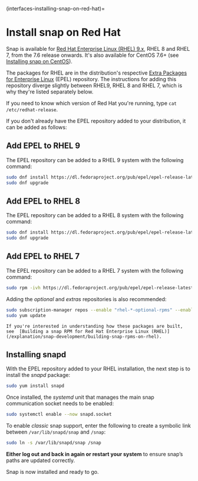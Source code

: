 (interfaces-installing-snap-on-red-hat)=
# Install snap on Red Hat 

Snap is available for [Red Hat Enterprise Linux (RHEL) 9.x](https://developers.redhat.com/products/rhel/overview), RHEL 8 and RHEL 7, from the 7.6 release onwards. It's also available for CentOS 7.6+ (see [Installing snap on CentOS](/interfaces/installing-snap-on-centos)).

The packages for RHEL are in the distribution's respective [Extra Packages for Enterprise Linux](https://fedoraproject.org/wiki/EPEL) (EPEL) repository. The instructions for adding this repository diverge slightly between RHEL9, RHEL 8 and RHEL 7, which is why they're listed separately below.

If you need to know which version of Red Hat you're running, type `cat /etc/redhat-release`.

If you don't already have the EPEL repository added to your distribution, it can be added as follows:

## Add EPEL to RHEL 9

The EPEL repository can be added to a RHEL 9 system with the following command:

```bash
sudo dnf install https://dl.fedoraproject.org/pub/epel/epel-release-latest-9.noarch.rpm
sudo dnf upgrade
```

## Add EPEL to RHEL 8

The EPEL repository can be added to a RHEL 8 system with the following command:

```bash
sudo dnf install https://dl.fedoraproject.org/pub/epel/epel-release-latest-8.noarch.rpm
sudo dnf upgrade
```

## Add EPEL to RHEL 7

The EPEL repository can be added to a  RHEL 7 system with the following command:

```bash
sudo rpm -ivh https://dl.fedoraproject.org/pub/epel/epel-release-latest-7.noarch.rpm
```
Adding the *optional* and *extras* repositories is also recommended:

```bash
sudo subscription-manager repos --enable "rhel-*-optional-rpms" --enable "rhel-*-extras-rpms"
sudo yum update
```
```{tip}
If you're interested in understanding how these packages are built, see  [Building a snap RPM for Red Hat Enterprise Linux (RHEL)](/explanation/snap-development/building-snap-rpms-on-rhel).
```

## Installing snapd

With the EPEL repository added to your RHEL installation, the next step is to install the *snapd* package:

```bash
sudo yum install snapd
```

Once installed, the *systemd* unit that manages the main snap communication socket needs to be enabled:

```bash
sudo systemctl enable --now snapd.socket
```

To enable *classic* snap support, enter the following to create a symbolic link between `/var/lib/snapd/snap` and `/snap`:

```bash
sudo ln -s /var/lib/snapd/snap /snap
```

**Either log out and back in again or restart your system** to ensure snap’s paths are updated correctly.

Snap is now installed and ready to go.

